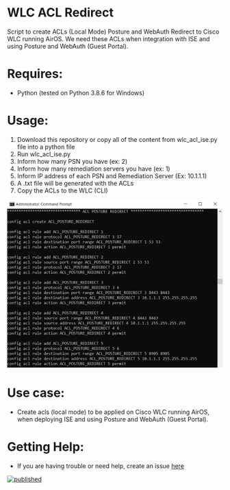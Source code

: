 
# WLC ACL Redirect
Script to create ACLs (Local Mode) Posture and WebAuth Redirect to Cisco WLC running AirOS.
We need these ACLs when integration with ISE and using Posture and WebAuth (Guest Portal).

# Requires:
- Python (tested on Python 3.8.6 for Windows)

# Usage:
1) Download this repository or copy all of the content from wlc_acl_ise.py file into a python file
2) Run wlc_acl_ise.py
3) Inform how many PSN you have (ex: 2)
4) Inform how many remediation servers you have (ex: 1)
5) Inform IP address of each PSN and Remediation Server (Ex: 10.1.1.1)
6) A .txt file will be generated with the ACLs
7) Copy the ACLs to the WLC (CLI)

![Output](https://raw.githubusercontent.com/andreirapuru/wlc_acl_redirect/main/wlc_acl_redirect.png)

# Use case:
- Create acls (local mode) to be applied on Cisco WLC running AirOS, when deploying ISE and using Posture and WebAuth (Guest Portal).

# Getting Help:
- If you are having trouble or need help, create an issue [here](https://github.com/andreirapuru/wlc_acl_redirect/issues)

[![published](https://static.production.devnetcloud.com/codeexchange/assets/images/devnet-published.svg)](https://developer.cisco.com/codeexchange/github/repo/andreirapuru/wlc_acl_redirect)
